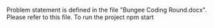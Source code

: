 Problem statement is defined in the file "Bungee Coding Round.docx". Please refer to this file. 
To run the project
npm start